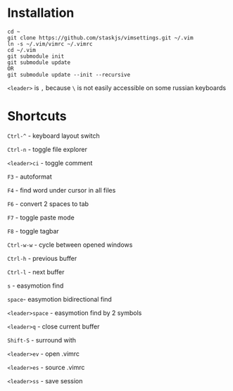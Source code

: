 # Installation
```
cd ~
git clone https://github.com/staskjs/vimsettings.git ~/.vim
ln -s ~/.vim/vimrc ~/.vimrc
cd ~/.vim
git submodule init
git submodule update
OR
git submodule update --init --recursive
```

`<leader>` is `,` because `\` is not easily accessible on some russian keyboards

# Shortcuts

`Ctrl-^` - keyboard layout switch

`Ctrl-n` - toggle file explorer

`<leader>ci` - toggle comment

`F3` - autoformat

`F4` - find word under cursor in all files

`F6` - convert 2 spaces to tab

`F7` - toggle paste mode

`F8` - toggle tagbar

`Ctrl-w-w` - cycle between opened windows

`Ctrl-h` - previous buffer

`Ctrl-l` - next buffer

`s` - easymotion find

`space`- easymotion bidirectional find

`<leader>space` - easymotion find by 2 symbols

`<leader>q` - close current buffer

`Shift-S` - surround with

`<leader>ev` - open .vimrc

`<leader>es` - source .vimrc

`<leader>ss` - save session
